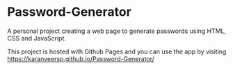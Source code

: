 # Password-Generator

A personal project creating a web page to generate passwords using HTML, CSS and JavaScript. 

This project is hosted with Github Pages and you can use the app by visiting https://karanveersp.github.io/Password-Generator/


